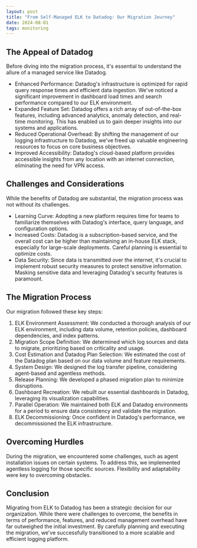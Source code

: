 ```yaml
---
layout: post
title: "From Self-Managed ELK to Datadog: Our Migration Journey"
date: 2024-08-01
tags: monitoring
---
```


## The Appeal of Datadog

Before diving into the migration process, it's essential to understand the allure of a managed service like Datadog.

* Enhanced Performance: Datadog's infrastructure is optimized for rapid query response times and efficient data ingestion. We've noticed a significant improvement in dashboard load times and search performance compared to our ELK environment.
* Expanded Feature Set: Datadog offers a rich array of out-of-the-box features, including advanced analytics, anomaly detection, and real-time monitoring. This has enabled us to gain deeper insights into our systems and applications.
* Reduced Operational Overhead: By shifting the management of our logging infrastructure to Datadog, we've freed up valuable engineering resources to focus on core business objectives.
* Improved Accessibility: Datadog's cloud-based platform provides accessible insights from any location with an internet connection, eliminating the need for VPN access.

## Challenges and Considerations

While the benefits of Datadog are substantial, the migration process was not without its challenges.

* Learning Curve: Adopting a new platform requires time for teams to familiarize themselves with Datadog's interface, query language, and configuration options.
* Increased Costs: Datadog is a subscription-based service, and the overall cost can be higher than maintaining an in-house ELK stack, especially for large-scale deployments. Careful planning is essential to optimize costs.
* Data Security: Since data is transmitted over the internet, it's crucial to implement robust security measures to protect sensitive information. Masking sensitive data and leveraging Datadog's security features is paramount.

## The Migration Process

Our migration followed these key steps:
1. ELK Environment Assessment: We conducted a thorough analysis of our ELK environment, including data volume, retention policies, dashboard dependencies, and index patterns.
2. Migration Scope Definition: We determined which log sources and data to migrate, prioritizing based on criticality and usage.
3. Cost Estimation and Datadog Plan Selection: We estimated the cost of the Datadog plan based on our data volume and feature requirements.
4. System Design: We designed the log transfer pipeline, considering agent-based and agentless methods.
5. Release Planning: We developed a phased migration plan to minimize disruptions.
6. Dashboard Recreation: We rebuilt our essential dashboards in Datadog, leveraging its visualization capabilities.
7. Parallel Operation: We maintained both ELK and Datadog environments for a period to ensure data consistency and validate the migration.
8. ELK Decommissioning: Once confident in Datadog's performance, we decommissioned the ELK infrastructure.

## Overcoming Hurdles

During the migration, we encountered some challenges, such as agent installation issues on certain systems. To address this, we implemented agentless logging for those specific sources. Flexibility and adaptability were key to overcoming obstacles.

## Conclusion

Migrating from ELK to Datadog has been a strategic decision for our organization. While there were challenges to overcome, the benefits in terms of performance, features, and reduced management overhead have far outweighed the initial investment. By carefully planning and executing the migration, we've successfully transitioned to a more scalable and efficient logging platform.